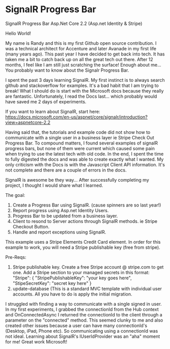 # SignalR Progress Bar
SignalR Progress Bar Asp.Net Core 2.2 (Asp.net Identity &amp; Stripe)

Hello World!

My name is Randy and this is my first Github open source contribution. I was a technical architect for Accenture and later Avanade in my first life (many years ago). This past year I have decided to get back into tech. It has taken me a bit to catch back up on all the great tech out there. After 12 months, I feel like I am still just scratching the surface! Enough about me... You probably want to know about the Signalr Progress Bar.

I spent the past 3 days learning SignalR. My first instinct is to always search github and stackoverflow for examples. It's a bad habit that I am trying to break! What I should do is start with the Microsoft docs because they really are fantastic. Unfortunately, I read the Docs last... which probably would have saved me 2 days of experiments.

If you want to learn about SignalR, start here: https://docs.microsoft.com/en-us/aspnet/core/signalr/introduction?view=aspnetcore-2.2

Having said that, the tutorials and example code did not show how to communicate with a single user in a business layer ie Stripe Check Out Progress Bar. To compound matters, I found several examples of signalR progress bars, but none of them were current which caused some pain when trying to use the latest tech with old code. In the end, I spent the time to fully digested the docs and was able to create exactly what I wanted. My only criticism with the Docs is with the Javascript Client API information. It's not complete and there are a couple of errors in the docs.

SignalR is awesome be they way... After successfully completing my project, I thought I would share what I learned.

The goal:

1. Create a Progress Bar using SignalR. (cause spinners are so last year!)
2. Report progress using Asp.net Identity Users.
3. Progress Bar to be updated from a business layer.
4. Client to resond to Server actions through SignalR methods. ie Stripe Checkout Button.
5. Handle and report exceptions using SignalR.

This example uses a Stripe Elements Credit Card element. In order for this example to work, you will need a Stripe publishable key (free from stripe).

Pre-Reqs:

1. Stripe publishable key. Create a free Stripe account @ stripe.com to get one.
Add a Stripe section to your managed secrets in this format: 
"Stripe": { 
"StripePublishableKey": "your key goes here", 
"StipeSecretKey": "secret key here"
}
2. update-database (This is a standard MVC template with individual user accounts. All you have to do is apply the initial migration.

I struggled with finding a way to communicate with a single signed in user. In my first experiments, I grabbed the connectionId from the Hub context and OnConnectedAsync I returned the connectionId to the client through a parameter on the "connected" method. This seemed clunky to me and also created other issues because a user can have many connectionId's (Desktop, iPad, Phone etc). So communicating using a connectionId was not ideal. Learning about SignalR's IUserIdProvider was an "aha" moment for me! Great work Microsoft!
